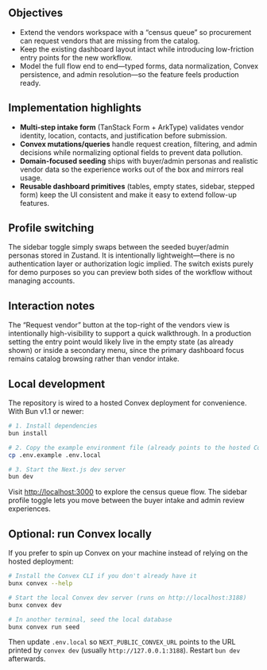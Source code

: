 ## Objectives

- Extend the vendors workspace with a “census queue” so procurement can request vendors that are missing from the catalog.
- Keep the existing dashboard layout intact while introducing low-friction entry points for the new workflow.
- Model the full flow end to end—typed forms, data normalization, Convex persistence, and admin resolution—so the feature feels production ready.

## Implementation highlights

- **Multi-step intake form** (TanStack Form + ArkType) validates vendor identity, location, contacts, and justification before submission.
- **Convex mutations/queries** handle request creation, filtering, and admin decisions while normalizing optional fields to prevent data pollution.
- **Domain-focused seeding** ships with buyer/admin personas and realistic vendor data so the experience works out of the box and mirrors real usage.
- **Reusable dashboard primitives** (tables, empty states, sidebar, stepped form) keep the UI consistent and make it easy to extend follow-up features.

## Profile switching

The sidebar toggle simply swaps between the seeded buyer/admin personas stored in Zustand. It is intentionally lightweight—there is no authentication layer or authorization logic implied. The switch exists purely for demo purposes so you can preview both sides of the workflow without managing accounts.

## Interaction notes

The “Request vendor” button at the top-right of the vendors view is intentionally high-visibility to support a quick walkthrough. In a production setting the entry point would likely live in the empty state (as already shown) or inside a secondary menu, since the primary dashboard focus remains catalog browsing rather than vendor intake.

## Local development

The repository is wired to a hosted Convex deployment for convenience. With Bun v1.1 or newer:

```bash
# 1. Install dependencies
bun install

# 2. Copy the example environment file (already points to the hosted Convex instance)
cp .env.example .env.local

# 3. Start the Next.js dev server
bun dev
```

Visit [http://localhost:3000](http://localhost:3000) to explore the census queue flow. The sidebar profile toggle lets you move between the buyer intake and admin review experiences.

## Optional: run Convex locally

If you prefer to spin up Convex on your machine instead of relying on the hosted deployment:

```bash
# Install the Convex CLI if you don't already have it
bunx convex --help

# Start the local Convex dev server (runs on http://localhost:3188)
bunx convex dev

# In another terminal, seed the local database
bunx convex run seed
```

Then update `.env.local` so `NEXT_PUBLIC_CONVEX_URL` points to the URL printed by `convex dev` (usually `http://127.0.0.1:3188`). Restart `bun dev` afterwards.
